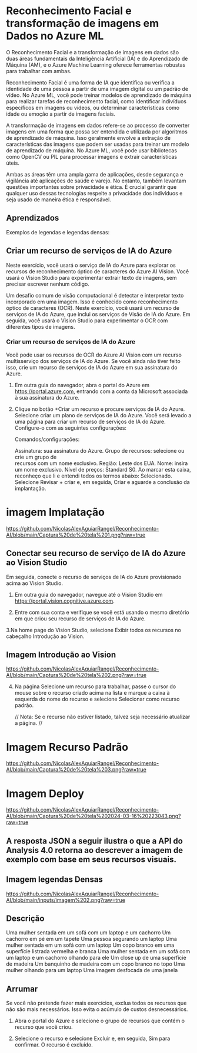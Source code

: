 
# Reconhecimento Facial e transformação de imagens em Dados no Azure ML

O Reconhecimento Facial e a transformação de imagens em dados são duas áreas fundamentais da Inteligência Artificial (IA) e do Aprendizado de Máquina (AM), e o Azure Machine Learning oferece ferramentas robustas para trabalhar com ambas.

Reconhecimento Facial é uma forma de IA que identifica ou verifica a identidade de uma pessoa a partir de uma imagem digital ou um padrão de vídeo. No Azure ML, você pode treinar modelos de aprendizado de máquina para realizar tarefas de reconhecimento facial, como identificar indivíduos específicos em imagens ou vídeos, ou determinar características como idade ou emoção a partir de imagens faciais.

A transformação de imagens em dados refere-se ao processo de converter imagens em uma forma que possa ser entendida e utilizada por algoritmos de aprendizado de máquina. Isso geralmente envolve a extração de características das imagens que podem ser usadas para treinar um modelo de aprendizado de máquina. No Azure ML, você pode usar bibliotecas como OpenCV ou PIL para processar imagens e extrair características úteis.

Ambas as áreas têm uma ampla gama de aplicações, desde segurança e vigilância até aplicações de saúde e varejo. No entanto, também levantam questões importantes sobre privacidade e ética. É crucial garantir que qualquer uso dessas tecnologias respeite a privacidade dos indivíduos e seja usado de maneira ética e responsável.


## Aprendizados

Exemplos de legendas e legendas densas:

## Criar um recurso de serviços de IA do Azure

Neste exercício, você usará o serviço de IA do Azure para explorar os recursos de reconhecimento óptico de caracteres do Azure AI Vision. Você usará o Vision Studio para experimentar extrair texto de imagens, sem precisar escrever nenhum código.

Um desafio comum de visão computacional é detectar e interpretar texto incorporado em uma imagem. Isso é conhecido como reconhecimento óptico de caracteres (OCR). Neste exercício, você usará um recurso de serviços de IA do Azure, que inclui os serviços de Visão de IA do Azure. Em seguida, você usará o Vision Studio para experimentar o OCR com diferentes tipos de imagens.

### Criar um recurso de serviços de IA do Azure

Você pode usar os recursos de OCR do Azure AI Vision com um recurso multisserviço dos serviços de IA do Azure. Se você ainda não tiver feito isso, crie um recurso de serviços de IA do Azure em sua assinatura do Azure.

1. Em outra guia do navegador, abra o portal do Azure em https://portal.azure.com, entrando com a conta da Microsoft associada à sua assinatura do Azure.

2. Clique no botão +Criar um recurso e procure serviços de IA do Azure. Selecione criar um plano de serviços de IA do Azure. Você será levado a uma página para criar um recurso de serviços de IA do Azure. Configure-o com as seguintes configurações:
   
    Comandos/configurações:

    Assinatura: sua assinatura do Azure.
    Grupo de recursos: selecione ou crie um grupo de   
    recursos com um nome exclusivo.
    Região: Leste dos EUA.
    Nome: insira um nome exclusivo.
    Nível de preços: Standard S0.
    Ao marcar esta caixa, reconheço que li e entendi 
    todos os termos abaixo: Selecionado.
    Selecione Revisar + criar e, em seguida, Criar e 
    aguarde a conclusão da implantação.

# imagem Implatação 

<https://github.com/NicolasAlexAguiarRangel/Reconhecimento-AI/blob/main/Captura%20de%20tela%201.png?raw=true>


## Conectar seu recurso de serviço de IA do Azure ao Vision Studio

Em seguida, conecte o recurso de serviços de IA do Azure provisionado acima ao Vision Studio.

1. Em outra guia do navegador, navegue até o Vision Studio em https://portal.vision.cognitive.azure.com.

2. Entre com sua conta e verifique se você está usando o mesmo diretório em que criou seu recurso de serviços de IA do Azure.

3.Na home page do Vision Studio, selecione Exibir todos os recursos no cabeçalho Introdução ao Vision.

## Imagem Introdução ao Vision 

<https://github.com/NicolasAlexAguiarRangel/Reconhecimento-AI/blob/main/Captura%20de%20tela%202.png?raw=true>

4. Na página Selecione um recurso para trabalhar, passe o cursor do mouse sobre o recurso criado acima na lista e marque a caixa à esquerda do nome do recurso e selecione Selecionar como recurso padrão.

    // Nota: Se o recurso não estiver listado, talvez seja necessário 
    atualizar a página. // 

# Imagem Recurso Padrão

<https://github.com/NicolasAlexAguiarRangel/Reconhecimento-AI/blob/main/Captura%20de%20tela%203.png?raw=true>

# Imagem Deploy

<https://github.com/NicolasAlexAguiarRangel/Reconhecimento-AI/blob/main/Captura%20de%20tela%202024-03-16%20223043.png?raw=true>

## A resposta JSON a seguir ilustra o que a API do Analysis 4.0 retorna ao descrever a imagem de exemplo com base em seus recursos visuais.


## Imagem legendas Densas
 
<https://github.com/NicolasAlexAguiarRangel/Reconhecimento-AI/blob/main/inputs/imagem%202.png?raw=true>

## Descrição

Uma mulher sentada em um sofá com um laptop e um cachorro
Um cachorro em pé em um tapete
Uma pessoa segurando um laptop
Uma mulher sentada em um sofá com um laptop
Um copo branco em uma superfície listrada vermelha e branca
Uma mulher sentada em um sofá com um laptop e um cachorro olhando para ele
Um close up de uma superfície de madeira
Um banquinho de madeira com um copo branco no topo
Uma mulher olhando para um laptop
Uma imagem desfocada de uma janela

## Arrumar 

Se você não pretende fazer mais exercícios, exclua todos os recursos que não são mais necessários. Isso evita o acúmulo de custos desnecessários.

1. Abra o portal do Azure e selecione o grupo de recursos que contém o recurso que você criou.

2. Selecione o recurso e selecione Excluir e, em seguida, Sim para confirmar. O recurso é excluído.
